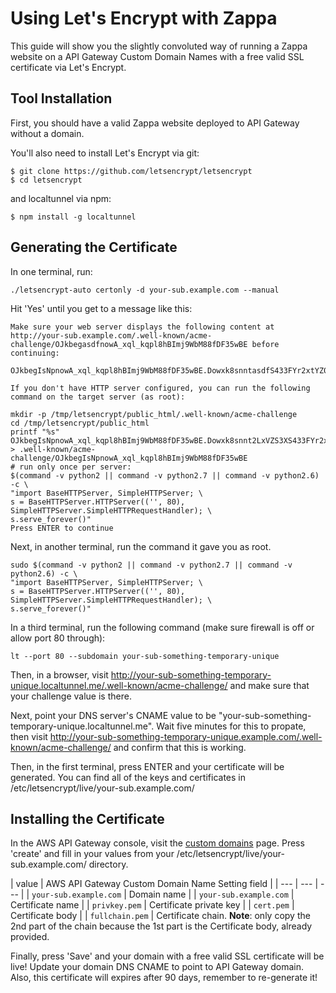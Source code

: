 # Using Let's Encrypt with Zappa

This guide will show you the slightly convoluted way of running a Zappa website on a API Gateway Custom Domain Names with a free valid SSL certificate via Let's Encrypt.

## Tool Installation

First, you should have a valid Zappa website deployed to API Gateway without a domain.

You'll also need to install Let's Encrypt via git:

```
$ git clone https://github.com/letsencrypt/letsencrypt
$ cd letsencrypt
```

and localtunnel via npm:

```
$ npm install -g localtunnel
```

## Generating the Certificate

In one terminal, run:

```
./letsencrypt-auto certonly -d your-sub.example.com --manual
```

Hit 'Yes' until you get to a message like this:

```
Make sure your web server displays the following content at
http://your-sub.example.com/.well-known/acme-challenge/OJkbegasdfnowA_xql_kqpl8hBImj9WbM88fDF35wBE before continuing:

OJkbegIsNpnowA_xql_kqpl8hBImj9WbM88fDF35wBE.Dowxk8snntasdfS433FYr2xtYZ0RaBcpaEXqmdc

If you don't have HTTP server configured, you can run the following
command on the target server (as root):

mkdir -p /tmp/letsencrypt/public_html/.well-known/acme-challenge
cd /tmp/letsencrypt/public_html
printf "%s" OJkbegIsNpnowA_xql_kqpl8hBImj9WbM88fDF35wBE.Dowxk8snnt2LxVZS3XS433FYr2xtYZ0RaBcpaEXqmdc > .well-known/acme-challenge/OJkbegIsNpnowA_xql_kqpl8hBImj9WbM88fDF35wBE
# run only once per server:
$(command -v python2 || command -v python2.7 || command -v python2.6) -c \
"import BaseHTTPServer, SimpleHTTPServer; \
s = BaseHTTPServer.HTTPServer(('', 80), SimpleHTTPServer.SimpleHTTPRequestHandler); \
s.serve_forever()"
Press ENTER to continue
```

Next, in another terminal, run the command it gave you as root.
```
sudo $(command -v python2 || command -v python2.7 || command -v python2.6) -c \
"import BaseHTTPServer, SimpleHTTPServer; \
s = BaseHTTPServer.HTTPServer(('', 80), SimpleHTTPServer.SimpleHTTPRequestHandler); \
s.serve_forever()"
```

In a third terminal, run the following command (make sure firewall is off or allow port 80 through):

```
lt --port 80 --subdomain your-sub-something-temporary-unique
```

Then, in a browser, visit http://your-sub-something-temporary-unique.localtunnel.me/.well-known/acme-challenge/ and make sure that your challenge value is there.

Next, point your DNS server's CNAME value to be "your-sub-something-temporary-unique.localtunnel.me". Wait five minutes for this to propate, then visit http://your-sub-something-temporary-unique.example.com/.well-known/acme-challenge/ and confirm that this is working.

Then, in the first terminal, press ENTER and your certificate will be generated. You can find all of the keys and certificates in /etc/letsencrypt/live/your-sub.example.com/

## Installing the Certificate

In the AWS API Gateway console, visit the [custom domains](https://console.aws.amazon.com/apigateway/home?region=us-east-1#/custom-domain-names) page. Press 'create' and fill in your values from your /etc/letsencrypt/live/your-sub.example.com/ directory.


| value | AWS API Gateway Custom Domain Name Setting field |
| --- | --- | --- |
| `your-sub.example.com` | Domain name |
| `your-sub.example.com` | Certificate name |
| `privkey.pem` | Certificate private key |
| `cert.pem` | Certificate body |
| `fullchain.pem` | Certificate chain. **Note**: only copy the 2nd part of the chain because the 1st part is the Certificate body, already provided.

Finally, press 'Save' and your domain with a free valid SSL certificate will be live! Update your domain DNS CNAME to point to API Gateway domain. Also, this certificate will expires after 90 days, remember to re-generate it!
